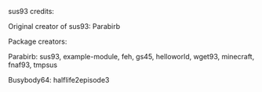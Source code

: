 sus93 credits:

Original creator of sus93: Parabirb

Package creators:

Parabirb: sus93, example-module, feh, gs45, helloworld, wget93, minecraft, fnaf93, tmpsus

Busybody64: halflife2episode3
